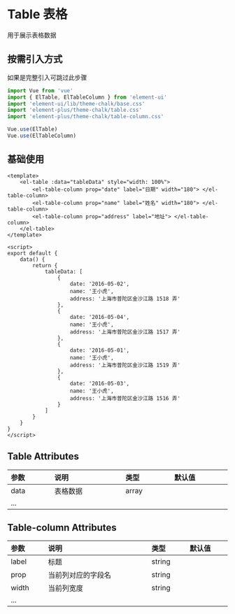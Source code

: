 <script setup>
import Demo1 from "./table/Demo1.vue"
import { loginRead } from '@/utils/login-read'

loginRead('u10018')
</script>

# <AppCode code="142" /> Table 表格

<ClientOnly><AppRead code="u10018" /></ClientOnly>

用于展示表格数据

## 按需引入方式

如果是完整引入可跳过此步骤

```javascript
import Vue from 'vue'
import { ElTable, ElTableColumn } from 'element-ui'
import 'element-ui/lib/theme-chalk/base.css'
import 'element-plus/theme-chalk/table.css'
import 'element-plus/theme-chalk/table-column.css'

Vue.use(ElTable)
Vue.use(ElTableColumn)
```

## 基础使用

```vue
<template>
    <el-table :data="tableData" style="width: 100%">
        <el-table-column prop="date" label="日期" width="180"> </el-table-column>
        <el-table-column prop="name" label="姓名" width="180"> </el-table-column>
        <el-table-column prop="address" label="地址"> </el-table-column>
    </el-table>
</template>

<script>
export default {
    data() {
        return {
            tableData: [
                {
                    date: '2016-05-02',
                    name: '王小虎',
                    address: '上海市普陀区金沙江路 1518 弄'
                },
                {
                    date: '2016-05-04',
                    name: '王小虎',
                    address: '上海市普陀区金沙江路 1517 弄'
                },
                {
                    date: '2016-05-01',
                    name: '王小虎',
                    address: '上海市普陀区金沙江路 1519 弄'
                },
                {
                    date: '2016-05-03',
                    name: '王小虎',
                    address: '上海市普陀区金沙江路 1516 弄'
                }
            ]
        }
    }
}
</script>
```

<AppCardBlank>
    <Demo1 />
</AppCardBlank>

## Table Attributes

<table border="0" cellspacing="0" cellpadding="0" width="100%" style="display:table;text-align:left;">
    <thead>
        <tr>
            <th>参数</th>
            <th>说明</th>
            <th>类型</th>
            <th>默认值</th>
        </tr>
    </thead>
    <tbody>
        <tr>
            <td>data</td>
            <td>表格数据</td>
            <td>array</td>
            <td></td>
        </tr>
        <tr>
            <td>...</td>
            <td></td>
            <td></td>
            <td></td>
        </tr>
    </tbody>
</table>

## Table-column Attributes

<table border="0" cellspacing="0" cellpadding="0" width="100%" style="display:table;text-align:left;">
    <thead>
        <tr>
            <th>参数</th>
            <th>说明</th>
            <th>类型</th>
            <th>默认值</th>
        </tr>
    </thead>
    <tbody>
        <tr>
            <td>label</td>
            <td>标题</td>
            <td>string</td>
            <td></td>
        </tr>
        <tr>
            <td>prop</td>
            <td>当前列对应的字段名</td>
            <td>string</td>
            <td></td>
        </tr>
        <tr>
            <td>width</td>
            <td>当前列宽度</td>
            <td>string</td>
            <td></td>
        </tr>
        <tr>
            <td>...</td>
            <td></td>
            <td></td>
            <td></td>
        </tr>
    </tbody>
</table>

<AppComment />